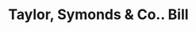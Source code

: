 ---
doi: 10.7916/D8BK2QGQ
date_other: '1880'
date_other_textual: 1880-1889
form: printed ephemera
genre:
- Invoices
name:
- Taylor, Symonds & Co.
object_in_context_url: https://biggert.cul.columbia.edu/items/view/ave_biggert_01548
subject_hierarchical_geographic:
- Providence, Rhode Island, United States
subject_name:
- Taylor, Symonds & Co.
title: Taylor, Symonds & Co.. Bill
sort_title: Taylor, Symonds & Co.. Bill
call_number: ave_biggert_01548
coordinates:
- 41.82361111111111,-71.42222222222223
pid: ave_biggert_01548
identifiers: ave_biggert_01548
thumbnail: https://derivativo-3.library.columbia.edu/iiif/2/ldpd:343885/full/!256,256/0/native.jpg
permalink: "/biggert/ave_biggert_01548/"
layout: iiif-image-page
---